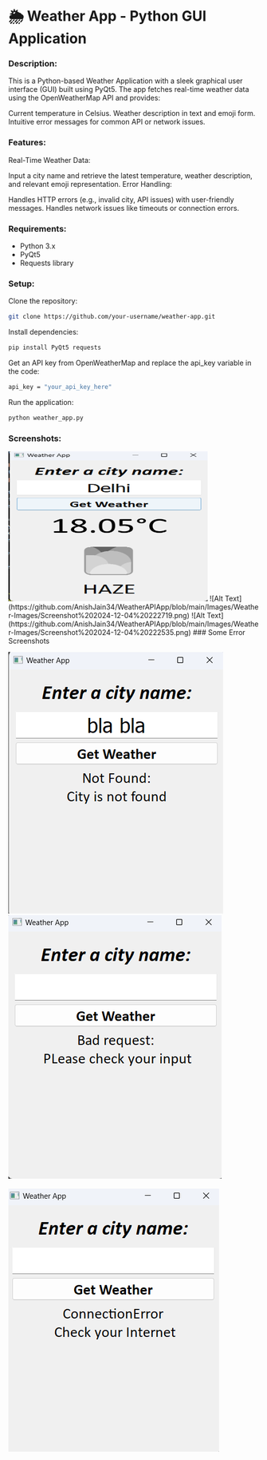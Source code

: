 # 🌦️ Weather App - Python GUI Application
### Description:
This is a Python-based Weather Application with a sleek graphical user interface (GUI) built using PyQt5. The app fetches real-time weather data using the OpenWeatherMap API and provides:

Current temperature in Celsius.
Weather description in text and emoji form.
Intuitive error messages for common API or network issues.
### Features:
Real-Time Weather Data:

Input a city name and retrieve the latest temperature, weather description, and relevant emoji representation.
Error Handling:

Handles HTTP errors (e.g., invalid city, API issues) with user-friendly messages.
Handles network issues like timeouts or connection errors.

### Requirements:
- Python 3.x
- PyQt5
- Requests library
### Setup:
Clone the repository:

```bash
git clone https://github.com/your-username/weather-app.git
```
Install dependencies:
```bash
pip install PyQt5 requests
```
Get an API key from OpenWeatherMap and replace the api_key variable in the code:
```bash
api_key = "your_api_key_here"
```
Run the application:
```bash
python weather_app.py
```
### Screenshots:
<img src="https://github.com/AnishJain34/WeatherAPIApp/blob/main/Images/Weather-Images/Screenshot%202024-12-04%20222257.png" width="400" height="300" />
 ![Alt Text](https://github.com/AnishJain34/WeatherAPIApp/blob/main/Images/Weather-Images/Screenshot%202024-12-04%20222719.png) 
 ![Alt Text](https://github.com/AnishJain34/WeatherAPIApp/blob/main/Images/Weather-Images/Screenshot%202024-12-04%20222535.png)
### Some Error Screenshots

![Alt Text](https://github.com/AnishJain34/WeatherAPIApp/blob/main/Images/Error-message/Screenshot%202024-12-04%20222751.png)
![Alt Text](https://github.com/AnishJain34/WeatherAPIApp/blob/main/Images/Error-message/Screenshot%202024-12-04%20222900.png)
<br><br>
![Alt Text](https://github.com/AnishJain34/WeatherAPIApp/blob/main/Images/Error-message/Screenshot%202024-12-04%20222934.png)
